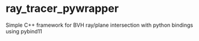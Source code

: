 # ray_tracer_pywrapper
Simple C++ framework for BVH ray/plane intersection with python bindings using pybind11 
